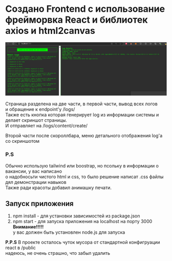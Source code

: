 # Создано Frontend с использование фрейморвка React и библиотек axios и html2canvas

![img.png](public/img.png)

Страница разделена на две части, в первой части, вывод всех логов  
и обращение к endpoint'у /logs/  
Также есть кнопка которая генерирует log из информации системы и делает скриншот страницы.  
И отправляет на /logs/content/create/  

Второй части после скороллбара, меню детального отображения log'a со скриншотом  

### P.S
Обычно использую tailwind или boostrap, но псольку в информации о вакансии, у вас написано  
о надобносьти чистого html и css, то было решение написат .css файлы дял демонстрации навыков  
Также ради красоты добавил анимашку печати.  
## Запуск приложения
1. npm install -  для установки зависимостей из package.json  
2. npm start - для запуска приложения на localhost на порту 3000  
**Внимание!!!!!**  
у вас должен быть установлен node.js для запуска

**P.P.S**
В проекте осталось чуток мусора от стандартной конфигруации react в /public  
надеюсь, не очень страшно, что забыл удалить



